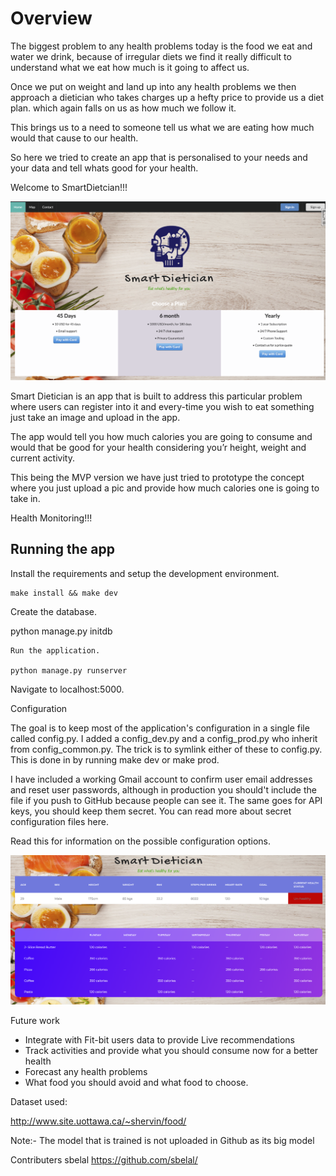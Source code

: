 

# Overview 

The biggest problem to any health problems today is the food we eat and water we drink, because of irregular  diets we find it really difficult to understand what we eat how much is it going to affect us.

Once we put on weight and land up into any health problems we then approach a dietician who takes charges up a hefty price to provide us a diet plan. which again falls on us as how much we follow it.

This brings us to a need to someone tell us what we are eating how much would that cause to our health.

So here we tried to create  an app that is personalised to your needs and your data and tell whats good for your health.

Welcome to SmartDietcian!!!

![Alt text](/images/SmartDiet.png?raw=true)


Smart Dietician is an app that is built to address this particular problem where users can register into it and every-time you wish to eat something just take an image and upload in the app.

The app would tell you how much calories you are going to consume and would that be good for your health considering you’r height, weight and current activity.

This being the MVP version we have just tried to prototype the concept where you just upload a pic and provide how much calories one is going to take in.

Health Monitoring!!!


## Running the app
Install the requirements and setup the development environment.

	make install && make dev

Create the database.

python manage.py initdb

	Run the application.

	python manage.py runserver

Navigate to localhost:5000.

Configuration

The goal is to keep most of the application's configuration in a single file called config.py. I added a config_dev.py and a config_prod.py who inherit from config_common.py. The trick is to symlink either of these to config.py. This is done in by running make dev or make prod.

I have included a working Gmail account to confirm user email addresses and reset user passwords, although in production you should't include the file if you push to GitHub because people can see it. The same goes for API keys, you should keep them secret. You can read more about secret configuration files here.

Read this for information on the possible configuration options.



![Alt text](/images/Health-Monitor.png?raw=true)

Future work
- Integrate with Fit-bit users data to provide Live recommendations 
- Track activities and provide what you should consume now for a better health
- Forecast any health problems 
- What food you should avoid and what food to choose.

Dataset used:

http://www.site.uottawa.ca/~shervin/food/


Note:- The model that is trained is not uploaded in Github as its big model

Contributers
sbelal https://github.com/sbelal/
